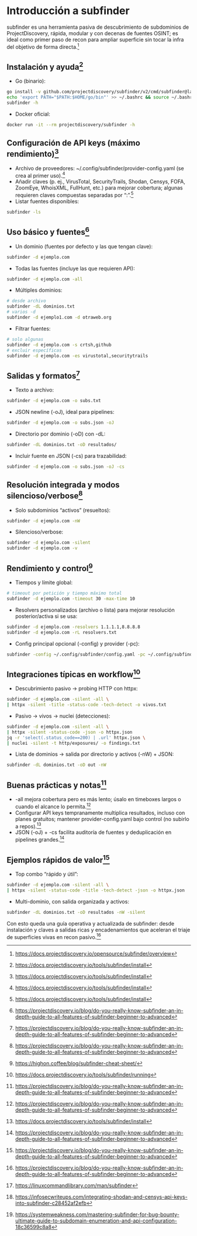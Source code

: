 # Introducción a subfinder

subfinder es una herramienta pasiva de descubrimiento de subdominios de ProjectDiscovery, rápida, modular y con decenas de fuentes OSINT; es ideal como primer paso de recon para ampliar superficie sin tocar la infra del objetivo de forma directa.[^1]

## Instalación y ayuda[^3]

- Go (binario):

```bash
go install -v github.com/projectdiscovery/subfinder/v2/cmd/subfinder@latest
echo 'export PATH="$PATH:$HOME/go/bin"' >> ~/.bashrc && source ~/.bashrc
subfinder -h
```

- Docker oficial:

```bash
docker run -it --rm projectdiscovery/subfinder -h
```

## Configuración de API keys (máximo rendimiento)[^3]

- Archivo de proveedores: ~/.config/subfinder/provider-config.yaml (se crea al primer uso).[^3]
- Añadir claves (p. ej., VirusTotal, SecurityTrails, Shodan, Censys, FOFA, ZoomEye, WhoisXML, FullHunt, etc.) para mejorar cobertura; algunas requieren claves compuestas separadas por “:”.[^3]
- Listar fuentes disponibles:

```bash
subfinder -ls
```

## Uso básico y fuentes[^5]

- Un dominio (fuentes por defecto y las que tengan clave):

```bash
subfinder -d ejemplo.com
```

- Todas las fuentes (incluye las que requieren API):

```bash
subfinder -d ejemplo.com -all
```

- Múltiples dominios:

```bash
# desde archivo
subfinder -dL dominios.txt
# varios -d
subfinder -d ejemplo1.com -d otraweb.org
```

- Filtrar fuentes:

```bash
# solo algunas
subfinder -d ejemplo.com -s crtsh,github
# excluir específicas
subfinder -d ejemplo.com -es virustotal,securitytrails
```

## Salidas y formatos[^5]

- Texto a archivo:

```bash
subfinder -d ejemplo.com -o subs.txt
```

- JSON newline (-oJ), ideal para pipelines:

```bash
subfinder -d ejemplo.com -o subs.json -oJ
```

- Directorio por dominio (-oD) con -dL:

```bash
subfinder -dL dominios.txt -oD resultados/
```

- Incluir fuente en JSON (-cs) para trazabilidad:

```bash
subfinder -d ejemplo.com -o subs.json -oJ -cs
```

## Resolución integrada y modos silencioso/verbose[^5]

- Solo subdominios “activos” (resueltos):

```bash
subfinder -d ejemplo.com -nW
```

- Silencioso/verbose:

```bash
subfinder -d ejemplo.com -silent
subfinder -d ejemplo.com -v
```

## Rendimiento y control[^4]

- Tiempos y límite global:

```bash
# timeout por petición y tiempo máximo total
subfinder -d ejemplo.com -timeout 30 -max-time 10
```

- Resolvers personalizados (archivo o lista) para mejorar resolución posterior/activa si se usa:

```bash
subfinder -d ejemplo.com -resolvers 1.1.1.1,8.8.8.8
subfinder -d ejemplo.com -rL resolvers.txt
```

- Config principal opcional (-config) y provider (-pc):

```bash
subfinder -config ~/.config/subfinder/config.yaml -pc ~/.config/subfinder/provider-config.yaml
```

## Integraciones típicas en workflow[^6]

- Descubrimiento pasivo → probing HTTP con httpx:

```bash
subfinder -d ejemplo.com -silent -all \
| httpx -silent -title -status-code -tech-detect -o vivos.txt
```

- Pasivo → vivos → nuclei (detecciones):

```bash
subfinder -d ejemplo.com -silent -all \
| httpx -silent -status-code -json -o httpx.json
jq -r 'select(.status_code==200) | .url' httpx.json \
| nuclei -silent -t http/exposures/ -o findings.txt
```

- Lista de dominios → salida por directorio y activos (-nW) + JSON:

```bash
subfinder -dL dominios.txt -oD out -nW
```

## Buenas prácticas y notas[^5]

- -all mejora cobertura pero es más lento; úsalo en timeboxes largos o cuando el alcance lo permita.[^5]
- Configurar API keys tempranamente multiplica resultados, incluso con planes gratuitos; mantener provider-config.yaml bajo control (no subirlo a repos).[^3]
- JSON (-oJ) + -cs facilita auditoría de fuentes y deduplicación en pipelines grandes.[^5]

## Ejemplos rápidos de valor[^5]

- Top combo “rápido y útil”:

```bash
subfinder -d ejemplo.com -silent -all \
| httpx -silent -status-code -title -tech-detect -json -o httpx.json
```

- Multi-dominio, con salida organizada y activos:

```bash
subfinder -dL dominios.txt -oD resultados -nW -silent
```

Con esto queda una guía operativa y actualizada de subfinder: desde instalación y claves a salidas ricas y encadenamientos que aceleran el triaje de superficies vivas en recon pasivo.[^5]
<span style="display:none">[^13][^17][^9]</span>


[^1]: https://docs.projectdiscovery.io/opensource/subfinder/overview
    
[^2]: https://github.com/projectdiscovery/subfinder
    
[^3]: https://docs.projectdiscovery.io/tools/subfinder/install
    
[^4]: https://highon.coffee/blog/subfinder-cheat-sheet/
    
[^5]: https://projectdiscovery.io/blog/do-you-really-know-subfinder-an-in-depth-guide-to-all-features-of-subfinder-beginner-to-advanced
    
[^6]: https://docs.projectdiscovery.io/tools/subfinder/running
    
[^7]: https://iha089.org.in/subfinder/
    
[^8]: subfinder.md
    
[^9]: https://systemweakness.com/mastering-subfinder-for-bug-bounty-ultimate-guide-to-subdomain-enumeration-and-api-configuration-18c36599c8a8
    
[^10]: https://netlas.io/blog/netlas_and_subfinder/
    
[^11]: https://hackviser.com/tactics/tools/subfinder
    
[^12]: https://hub.docker.com/r/projectdiscovery/subfinder
    
[^13]: https://linuxcommandlibrary.com/man/subfinder
    
[^14]: https://github.com/projectdiscovery/subfinder/issues/245
    
[^15]: https://pkg.go.dev/github.com/projectdiscovery/subfinder
    
[^16]: https://lipsonthomas.com/subfinder-subdomain-enumeration-tool/
    
[^17]: https://infosecwriteups.com/integrating-shodan-and-censys-api-keys-into-subfinder-c28452af2efb
    
[^18]: https://blog.fikara.io/subdomain-enumeration
    
[^19]: https://github.com/projectdiscovery/subfinder/pulls
